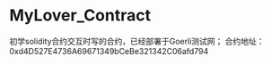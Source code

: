 # MyLover_Contract
初学solidity合约交互时写的合约，已经部署于Goerli测试网；
合约地址：0xd4D527E4736A69671349bCeBe321342C06afd794